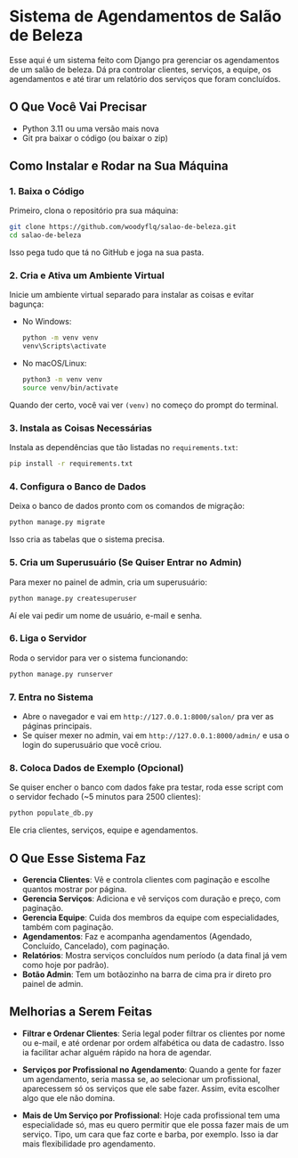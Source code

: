 # Sistema de Agendamentos de Salão de Beleza

Esse aqui é um sistema feito com Django pra gerenciar os agendamentos de um salão de beleza. Dá pra controlar clientes, serviços, a equipe, os agendamentos e até tirar um relatório dos serviços que foram concluídos.

## O Que Você Vai Precisar
- Python 3.11 ou uma versão mais nova
- Git pra baixar o código (ou baixar o zip)

## Como Instalar e Rodar na Sua Máquina

### 1. Baixa o Código
Primeiro, clona o repositório pra sua máquina:
```bash
git clone https://github.com/woodyflq/salao-de-beleza.git
cd salao-de-beleza
```
Isso pega tudo que tá no GitHub e joga na sua pasta.

### 2. Cria e Ativa um Ambiente Virtual
Inicie um ambiente virtual separado para instalar as coisas e evitar bagunça:
- No Windows:
  ```bash
  python -m venv venv
  venv\Scripts\activate
  ```
- No macOS/Linux:
  ```bash
  python3 -m venv venv
  source venv/bin/activate
  ```
Quando der certo, você vai ver `(venv)` no começo do prompt do terminal.

### 3. Instala as Coisas Necessárias
Instala as dependências que tão listadas no `requirements.txt`:
```bash
pip install -r requirements.txt
```

### 4. Configura o Banco de Dados
Deixa o banco de dados pronto com os comandos de migração:
```bash
python manage.py migrate
```
Isso cria as tabelas que o sistema precisa.

### 5. Cria um Superusuário (Se Quiser Entrar no Admin)
Para mexer no painel de admin, cria um superusuário:
```bash
python manage.py createsuperuser
```
Aí ele vai pedir um nome de usuário, e-mail e senha.

### 6. Liga o Servidor
Roda o servidor para ver o sistema funcionando:
```bash
python manage.py runserver
```

### 7. Entra no Sistema
- Abre o navegador e vai em `http://127.0.0.1:8000/salon/` pra ver as páginas principais.
- Se quiser mexer no admin, vai em `http://127.0.0.1:8000/admin/` e usa o login do superusuário que você criou.

### 8. Coloca Dados de Exemplo (Opcional)
Se quiser encher o banco com dados fake pra testar, roda esse script com o servidor fechado (~5 minutos para 2500 clientes):
```bash
python populate_db.py
```
Ele cria clientes, serviços, equipe e agendamentos.

## O Que Esse Sistema Faz
- **Gerencia Clientes**: Vê e controla clientes com paginação e escolhe quantos mostrar por página.
- **Gerencia Serviços**: Adiciona e vê serviços com duração e preço, com paginação.
- **Gerencia Equipe**: Cuida dos membros da equipe com especialidades, também com paginação.
- **Agendamentos**: Faz e acompanha agendamentos (Agendado, Concluído, Cancelado), com paginação.
- **Relatórios**: Mostra serviços concluídos num período (a data final já vem como hoje por padrão).
- **Botão Admin**: Tem um botãozinho na barra de cima pra ir direto pro painel de admin.

## Melhorias a Serem Feitas

- **Filtrar e Ordenar Clientes**: Seria legal poder filtrar os clientes por nome ou e-mail, e até ordenar por ordem alfabética ou data de cadastro. Isso ia facilitar achar alguém rápido na hora de agendar.
  
- **Serviços por Profissional no Agendamento**: Quando a gente for fazer um agendamento, seria massa se, ao selecionar um profissional, aparecessem só os serviços que ele sabe fazer. Assim, evita escolher algo que ele não domina.

- **Mais de Um Serviço por Profissional**: Hoje cada profissional tem uma especialidade só, mas eu quero permitir que ele possa fazer mais de um serviço. Tipo, um cara que faz corte e barba, por exemplo. Isso ia dar mais flexibilidade pro agendamento.
